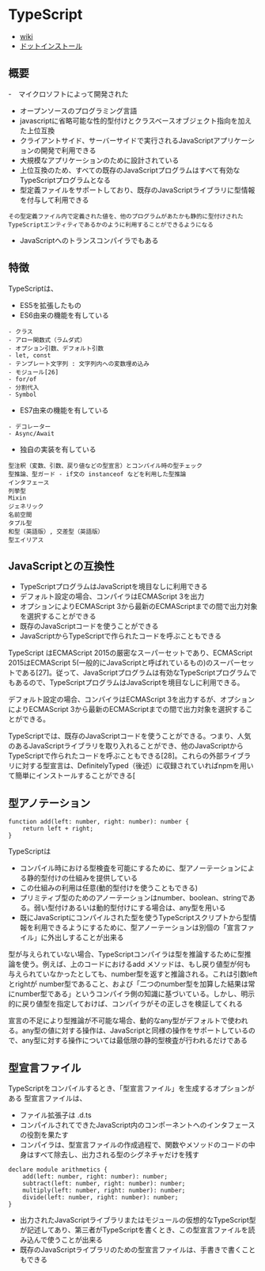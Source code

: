 # TypeScript

- [wiki](https://ja.wikipedia.org/wiki/TypeScript)
- [ドットインストール](https://dotinstall.com/lessons/basic_typescript)

## 概要

-　マイクロソフトによって開発された
- オープンソースのプログラミング言語
- javascriptに省略可能な性的型付けとクラスベースオブジェクト指向を加えた上位互換
- クライアントサイド、サーバーサイドで実行されるJavaScriptアプリケーションの開発で利用できる
- 大規模なアプリケーションのために設計されている
- 上位互換のため、すべての既存のJavaScriptプログラムはすべて有効なTypeScriptプログラムとなる
-  型定義ファイルをサポートしており、既存のJavaScriptライブラリに型情報を付与して利用できる
```
その型定義ファイル内で定義された値を、他のプログラムがあたかも静的に型付けされたTypeScriptエンティティであるかのように利用することができるようになる
```
- JavaScriptへのトランスコンパイラでもある

## 特徴
TypeScriptは、
- ES5を拡張したもの
- ES6由来の機能を有している
```
- クラス
- アロー関数式（ラムダ式）
- オプション引数、デフォルト引数
- let, const
- テンプレート文字列 : 文字列内への変数埋め込み
- モジュール[26]
- for/of
- 分割代入
- Symbol
```
- ES7由来の機能を有している
```
- デコレーター
- Async/Await
```
- 独自の実装を有している
```
型注釈（変数、引数、戻り値などの型宣言）とコンパイル時の型チェック
型推論、型ガード - if文の instanceof などを利用した型推論
インタフェース
列挙型
Mixin
ジェネリック
名前空間
タプル型
和型（英語版）, 交差型（英語版）
型エイリアス
```

## JavaScriptとの互換性
- TypeScriptプログラムはJavaScriptを境目なしに利用できる
- デフォルト設定の場合、コンパイラはECMAScript 3を出力
- オプションによりECMAScript 3から最新のECMAScriptまでの間で出力対象を選択することができる
- 既存のJavaScriptコードを使うことができる
- JavaScriptからTypeScriptで作られたコードを呼ぶこともできる

TypeScript はECMAScript 2015の厳密なスーパーセットであり、ECMAScript 2015はECMAScript 5(一般的にJavaScriptと呼ばれているもの)のスーパーセットである[27]。従って、JavaScriptプログラムは有効なTypeScriptプログラムでもあるので、TypeScriptプログラムはJavaScriptを境目なしに利用できる。

デフォルト設定の場合、コンパイラはECMAScript 3を出力するが、オプションによりECMAScript 3から最新のECMAScriptまでの間で出力対象を選択することができる。

TypeScriptでは、既存のJavaScriptコードを使うことができる。つまり、人気のあるJavaScriptライブラリを取り入れることができ、他のJavaScriptからTypeScriptで作られたコードを呼ぶこともできる[28]。これらの外部ライブラリに対する型宣言は、DefinitelyTyped（後述）に収録されていればnpmを用いて簡単にインストールすることができる[

## 型アノテーション

```
function add(left: number, right: number): number {
	return left + right;
}
```
TypeScriptは
- コンパイル時における型検査を可能にするために、型アノーテーションによる静的型付けの仕組みを提供している
- この仕組みの利用は任意(動的型付けを使うこともできる)
- プリミティブ型のためのアノーテーションはnumber、boolean、stringである。弱い型付けあるいは動的型付けにする場合は、any型を用いる
- 既にJavaScriptにコンパイルされた型を使うTypeScriptスクリプトから型情報を利用できるようにするために、型アノーテーションは別個の「宣言ファイル」に外出しすることが出来る

型が与えられていない場合、TypeScriptコンパイラは型を推論するために型推論を使う。例えば、上のコードにおけるadd メソッドは、もし戻り値型が何も与えられていなかったとしても、number型を返すと推論される。これは引数leftとrightが number型であること、および「二つのnumber型を加算した結果は常にnumber型である」というコンパイラ側の知識に基づいている。しかし、明示的に戻り値型を指定しておけば、コンパイラがその正しさを検証してくれる

宣言の不足により型推論が不可能な場合、動的なany型がデフォルトで使われる。any型の値に対する操作は、JavaScriptと同様の操作をサポートしているので、any型に対する操作については最低限の静的型検査が行われるだけである

## 型宣言ファイル
TypeScriptをコンパイルするとき、「型宣言ファイル」を生成するオプションがある
型宣言ファイルは、
- ファイル拡張子は .d.ts
- コンパイルされてできたJavaScript内のコンポーネントへのインタフェースの役割を果たす
- コンパイラは、型宣言ファイルの作成過程で、関数やメソッドのコードの中身はすべて除去し、出力される型のシグネチャだけを残す
```
declare module arithmetics {
    add(left: number, right: number): number;
    subtract(left: number, right: number): number;
    multiply(left: number, right: number): number;
    divide(left: number, right: number): number;
}
```
- 出力されたJavaScriptライブラリまたはモジュールの仮想的なTypeScript型が記述してあり、第三者がTypeScriptを書くとき、この型宣言ファイルを読み込んで使うことが出来る
- 既存のJavaScriptライブラリのための型宣言ファイルは、手書きで書くこともできる


